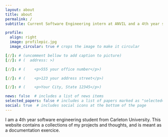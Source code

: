 ```yaml
---
layout: about
title: about
permalink: /
subtitle: Current Software Engineering intern at ANVIL and a 4th year software engineering student at Carleton University

profile:
  align: right
  image: profilepic.jpg
  image_circular: true # crops the image to make it circular

[//]: # (uncomment bellow to add caption to picture)
[//]: # (  address: >)

[//]: # (    <p>555 your office number</p>)

[//]: # (    <p>123 your address street</p>)

[//]: # (    <p>Your City, State 12345</p>)

news: false  # includes a list of news items
selected_papers: false # includes a list of papers marked as "selected={true}"
social: true  # includes social icons at the bottom of the page
---
```


I am a 4th year software engineering student from Carleton University.
This website contains a collections of my projects and thoughts, and is meant as a documentation exercice.
